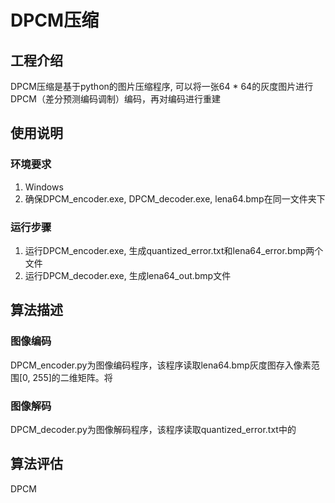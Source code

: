 # DPCM压缩
## 工程介绍
DPCM压缩是基于python的图片压缩程序, 可以将一张64 * 64的灰度图片进行DPCM（差分预测编码调制）编码，再对编码进行重建
## 使用说明
### 环境要求
1. Windows
2. 确保DPCM_encoder.exe, DPCM_decoder.exe, lena64.bmp在同一文件夹下
### 运行步骤
1. 运行DPCM_encoder.exe, 生成quantized_error.txt和lena64_error.bmp两个文件
2. 运行DPCM_decoder.exe, 生成lena64_out.bmp文件
## 算法描述
### 图像编码
DPCM_encoder.py为图像编码程序，该程序读取lena64.bmp灰度图存入像素范围[0, 255]的二维矩阵。将
### 图像解码
DPCM_decoder.py为图像解码程序，该程序读取quantized_error.txt中的
## 算法评估
DPCM
